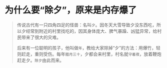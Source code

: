 # 为什么要“除夕”，原来是内存爆了

> 传说古代有一只四角四足的怪兽：名叫`夕`。因冬天大雪导致夕没东西吃，所以夕经常到附近的村里找吃的，因其身体庞大、脾气暴躁、凶猛异常，给村民带来了很大的灾难。
>
> 后来有一位聪明的孩子，他叫做`年`，教给大家除掉“夕”的方法：用爆竹，轻则赶走，重则受伤。每年`腊月三十`，夕都会来村里，村名就`守着夜`，放着鞭炮赶走夕。`除夕`由此而来。

